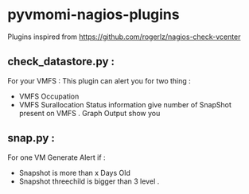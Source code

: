 # pyvmomi-nagios-plugins

Plugins inspired from https://github.com/rogerlz/nagios-check-vcenter 

## check_datastore.py : 
For your VMFS :
This plugin can alert you for two thing :
  - VMFS Occupation 
  - VMFS Surallocation
Status information give number of SnapShot present on VMFS . 
Graph Output show you 

## snap.py : 
For one VM 
Generate Alert if : 
  - Snapshot is more than x Days Old 
  - Snapshot threechild is bigger than 3 level . 


